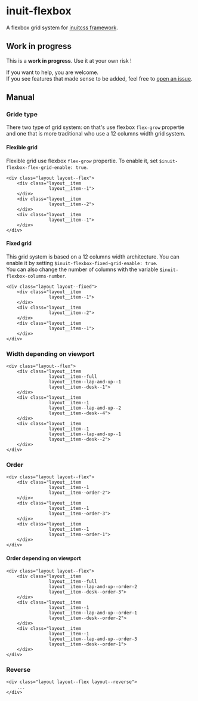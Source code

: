 # inuit-flexbox

A flexbox grid system for [inuitcss framework](http://www.inuitcss.com).

## Work in progress

This is a **work in progress**. Use it at your own risk !

If you want to help, you are welcome.  
If you see features that made sense to be added, feel free to [open an issue](https://github.com/alienlebarge/inuit-flexbox/issues/new).

## Manual

### Gride type

There two type of grid system: on that's use flexbox `flex-grow` propertie and one that is more traditional who use a 12 columns width grid system.

#### Flexible grid

Flexible grid use flexbox `flex-grow` propertie. To enable it, set `$inuit-flexbox-flex-grid-enable: true`.

    <div class="layout layout--flex">
        <div class="layout__item
                    layout__item--1">
        </div>
        <div class="layout__item
                    layout__item--2">
        </div>
        <div class="layout__item
                    layout__item--1">
        </div>
    </div>

#### Fixed grid

This grid system is based on a 12 columns width architecture. You can enable it by setting `$inuit-flexbox-fixed-grid-enable: true`.  
You can also change the number of columns with the variable `$inuit-flexbox-columns-number`.

    <div class="layout layout--fixed">
        <div class="layout__item
                    layout__item--1">
        </div>
        <div class="layout__item
                    layout__item--2">
        </div>
        <div class="layout__item
                    layout__item--1">
        </div>
    </div>

### Width depending on viewport

    <div class="layout--flex">
        <div class="layout__item
                    layout__item--full
                    layout__item--lap-and-up--1
                    layout__item--desk--1">
        </div>
        <div class="layout__item
                    layout__item--1
                    layout__item--lap-and-up--2
                    layout__item--desk--4">
        </div>
        <div class="layout__item
                    layout__item--1
                    layout__item--lap-and-up--1
                    layout__item--desk--2">
        </div>
    </div>

### Order

    <div class="layout layout--flex">
        <div class="layout__item
                    layout__item--1
                    layout__item--order-2">
        </div>
        <div class="layout__item
                    layout__item--1
                    layout__item--order-3">
        </div>
        <div class="layout__item
                    layout__item--1
                    layout__item--order-1">
        </div>
    </div>

#### Order depending on viewport

    <div class="layout layout--flex">
        <div class="layout__item
                    layout__item--full
                    layout__item--lap-and-up--order-2
                    layout__item--desk--order-3">
        </div>
        <div class="layout__item
                    layout__item--1
                    layout__item--lap-and-up--order-1
                    layout__item--desk--order-2">
        </div>
        <div class="layout__item
                    layout__item--1
                    layout__item--lap-and-up--order-3
                    layout__item--desk--order-1">
        </div>
    </div>

### Reverse

    <div class="layout layout--flex layout--reverse">
        ...
    </div>
